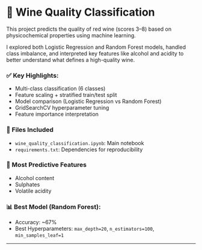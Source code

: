 # 🍷 Wine Quality Classification

This project predicts the quality of red wine (scores 3–8) based on physicochemical properties using machine learning.

I explored both Logistic Regression and Random Forest models, handled class imbalance, and interpreted key features like alcohol and acidity to better understand what defines a high-quality wine.

### ✅ Key Highlights:
- Multi-class classification (6 classes)
- Feature scaling + stratified train/test split
- Model comparison (Logistic Regression vs Random Forest)
- GridSearchCV hyperparameter tuning
- Feature importance interpretation

### 📂 Files Included
- `wine_quality_classification.ipynb`: Main notebook
- `requirements.txt`: Dependencies for reproducibility

### 🧠 Most Predictive Features
- Alcohol content
- Sulphates
- Volatile acidity

### 📊 Best Model (Random Forest):
- Accuracy: ~67%
- Best Hyperparameters: `max_depth=20`, `n_estimators=100`, `min_samples_leaf=1`

---
